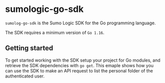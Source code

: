 # sumologic-go-sdk

`sumolog-go-sdk` is the Sumo Logic SDK for the Go programming language.

The SDK requires a minimum version of `Go 1.16`.

## Getting started

To get started working with the SDK setup your project for Go modules, and retrieve the SDK dependencies
with `go get`. This emaple shows how you can use the SDK to make an API request to list the personal folder of the authenticated user.


